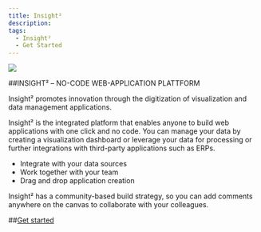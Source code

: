 ```yaml
---
title: Insight²
description: 
tags:
  - Insight²
  - Get Started
---
```



![](/_images/insight2/Logo_IN².png)


##INSIGHT² – NO-CODE WEB-APPLICATION PLATTFORM

Insight² promotes innovation through the digitization of visualization and data management applications.

Insight² is the integrated platform that enables anyone to build web applications with one click and no code. You can manage your data by creating a visualization dashboard or leverage your data for processing or further integrations with third-party applications such as ERPs.

* Integrate with your data sources
* Work together with your team
* Drag and drop application creation


Insight² has a community-based build strategy, so you can add comments anywhere on the canvas to collaborate with your colleagues.

##[Get started](/insight2/tutorial/)